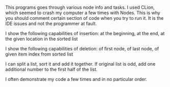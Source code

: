 This programs goes through various node info and tasks. I used CLion, which seemed to crash my computer a few times with Nodes. This is why you should comment certain section of code when you try to run it. It is the IDE issues and not the programmer at fault. 

I show the following capabilities of insertion: at the beginning, at the end, at the given location in the sorted list

I show the following capabilities of deletion: of first node, of last node, of given item index from sorted list

I can split a list, sort it and add it together. If original list is odd, add one additional number to the first half of the list.

I often demonstrate my code a few times and in no particular order.
